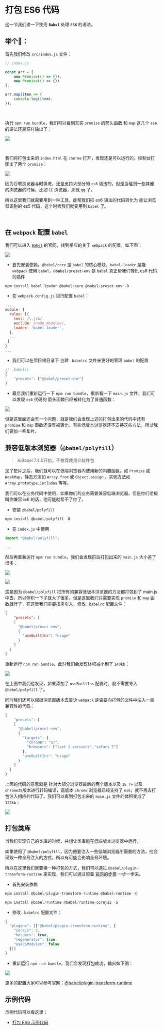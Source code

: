 # 打包 ES6 代码

这一节我们讲一下使用 **`Babel`** 处理 `ES6` 的语法。



## 举个🌰：

首先我们修改 `src/index.js` 文件：

```javascript
// index.js

const arr = [
	new Promise(() => {}),
	new Promise(() => {})
];

arr.map(item => {
	console.log(item);
});
```

&nbsp;

执行 `npm run bundle`，我们可以看到其实 `promise` 的箭头函数 和 `map` 这几个 `es6` 的语法还是原样输出了：

![](./img/babel1.png)

&nbsp;

我们将打包出来的 `index.html` 在 `chorme` 打开，发现还是可以运行的，控制台打印出了两个 `promise`：

![](./img/babel2.png)

因为谷歌浏览器与时俱进，还是支持大部分的 `es6` 语法的，但是当碰到一些其他的浏览器的时候，比如 `IE` 浏览器，那就 `gg` 了。

所以这里我们就需要用到一种工具，能帮我们把 es6 语法的代码转化为 能让浏览器识别的 es5 代码，这个时候我们就要用到 `babel` 了。

&nbsp;

## 在 `webpack` 配置 `babel`

我们可以进入 [`Babel`](https://www.babeljs.cn/) 的官网，找到相应的关于 `webpack` 的配置，如下图：

![](./img/babel3.png)

* 首先安装依赖，`@babel/core` 是 `babel` 的核心模块，`babel-loader` 是能 `webpack` 使用 `babel`，`@babel/preset-env` 是 `babel` 真正帮我们转化 es6 代码的插件

```javascript
npm install babel-loader @babel/core @babel/preset-env -D
```

* 在 `webpack.config.js` 进行配置 `babel`：

```javascript
...
module: {
  rules: [{
    test: /\.js$/,
    exclude: /node_modules/,
    loader: 'babel-loader',
  },
  ...
 ]
}
...
```

* 我们可以在项目根目录下 创建 `.babelrc`  文件来更好的管理 `babel` 的配置

```javascript
// .babelrc
{
	"presets": ["@babel/preset-env"]
}
```

* 最后我们重新运行一下 `npm run bundle`，重新看一下 `main.js` 文件，我们可以发现 `es6` 代码的 箭头函数已经被转化为了普通函数：

![](./img/babel5.png)



但是这里面还会有一个问题，就是我们会发现上述的打包出来的代码中还有 `promise` 和 `map` 函数还没有被转化，有些低版本浏览器还不支持这些方法，所以我们要加一些垫片。



## 兼容低版本浏览器（`@babel/polyfill`）

> 从Babel 7.4.0开始，不推荐使用此软件包

加了垫片之后，我们就可以在低端浏览器内使用新的内置函数，如 `Promise` 或 `WeakMap`，静态方法如 `Array.from` 或 `Object.assign` ，实例方法如`Array.prototype.includes` 等等。

我们可以在业务代码中使用，如果你们的业务需要兼容低端浏览器。但是你们老板叫你兼容 ie6 的话，他可能就帮不了你了。

* 安装 `@babel/polyfill`

```javascript
npm install @babel/polyfill -D
```

* 在 `index.js` 中使用

```javascript
import "@babel/polyfill";

...
```

然后再重新运行 `npm run bundle`，我们会发现前后打包出来的 `main.js` 大小差了很多：

![](./img/babel6.png)

![](./img/babel7.png)

这是因为 `@babel/polyfill` 把所有的兼容低版本浏览器的方法都打包到了 main.js 中去，所以体积一下子就大了很多，但是这里我们只需要实现 `promise` 和 `map` 函数就行了，在这里我们需要按需引入，修改 `.babelrc` 配置文件：

```json
{
	"presets": [
    [
      "@babel/preset-env",
      {
        "useBuiltIns": "usage"
      }
    ]
  ]
}
```

重新运行 `npm run bundle`，此时我们会发现体积减小到了 `140kb`：

![](./img/babel8.png)

在上图中我们也发现，如果添加了 `useBuiltIns` 配置时，就不需要导入  `@babel/polyfill` 了。

同时我们还可以根据浏览器版本去告诉 `webpack` 是否要向打包的文件中注入一些兼容性的代码：

```javascript
{
	"presets": [
    [
      "@babel/preset-env",
      {
        "targets": {
          "chrome": "67",
          "browsers": ["last 2 versions","safari 7"]
        },
        "useBuiltIns": "usage"
      }
    ]
  ]
}
```

上面的代码的意思就是 针对大部分浏览器最新的两个版本以及 `IE 7+` 以及 `chrome25`版本进行转码编译，高版本 `chrome` 浏览器已经支持了 `es6`，就不再去打包注入相应的代码了。我们可以看到打包出来的 `main.js` 文件的体积变成了 `122kb`：

![](./img/babel9.png)



## 打包类库

当我们实现自己的类库的时候，并想让类库能在低端版本浏览器中运行，

如果使用了 `@babel/polyfill`，因为他要注入一些低端浏览器所需要的方法，他会采取一种全局注入的方式，所以有可能会影响全局环境。



所以在这里我们就要换一种打包的方式，我们可以通过 `@babel/plugin-transform-runtime` 来实现，我们可以通过照着 [官网的步骤](https://www.babeljs.cn/docs/babel-plugin-transform-runtime) 一步一步来。

* 首先安装依赖

```javascript
npm install @babel/plugin-transform-runtime @babel/runtime -D

npm install @babel/runtime @babel/runtime-corejs2 -S
```

* 修改 `.babelrc` 配置文件：

```javascript
{
  "plugins": [["@babel/plugin-transform-runtime", {
    "corejs": 2,
    "helpers": true,
    "regenerator": true,
    "useESModules": false
  }]]
}
```

* 重新运行 `npm run bundle`，我们会发现打包成功，输出如下图：

![](./img/babel10.png)

更多的配置大家可以参考官网：[@babel/plugin-transform-runtime](https://www.babeljs.cn/docs/babel-plugin-transform-runtime)



## 示例代码

示例代码可以看这里：

* [打包 ES6 示例代码]()





